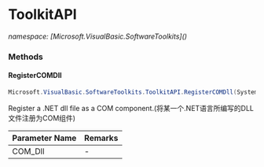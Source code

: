 ﻿# ToolkitAPI
_namespace: [Microsoft.VisualBasic.SoftwareToolkits](<a href="#" onClick="load('/docs/Microsoft.VisualBasic.SoftwareToolkits/index.md')"></a>)_





### Methods

#### RegisterCOMDll
```csharp
Microsoft.VisualBasic.SoftwareToolkits.ToolkitAPI.RegisterCOMDll(System.String)
```
Register a .NET dll file as a COM component.(将某一个.NET语言所编写的DLL文件注册为COM组件)

|Parameter Name|Remarks|
|--------------|-------|
|COM_Dll|-|



